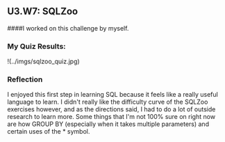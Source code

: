 ## U3.W7: SQLZoo

####I worked on this challenge by myself.



### My Quiz Results:
!(../imgs/sqlzoo_quiz.jpg)






### Reflection
I enjoyed this first step in learning SQL because it feels like a really useful language to learn. I didn't
really like the difficulty curve of the SQLZoo exercises however, and as the directions said, I had to do 
a lot of outside research to learn more. Some things that I'm not 100% sure on right now are how GROUP BY
(especially when it takes multiple parameters) and certain uses of the * symbol.